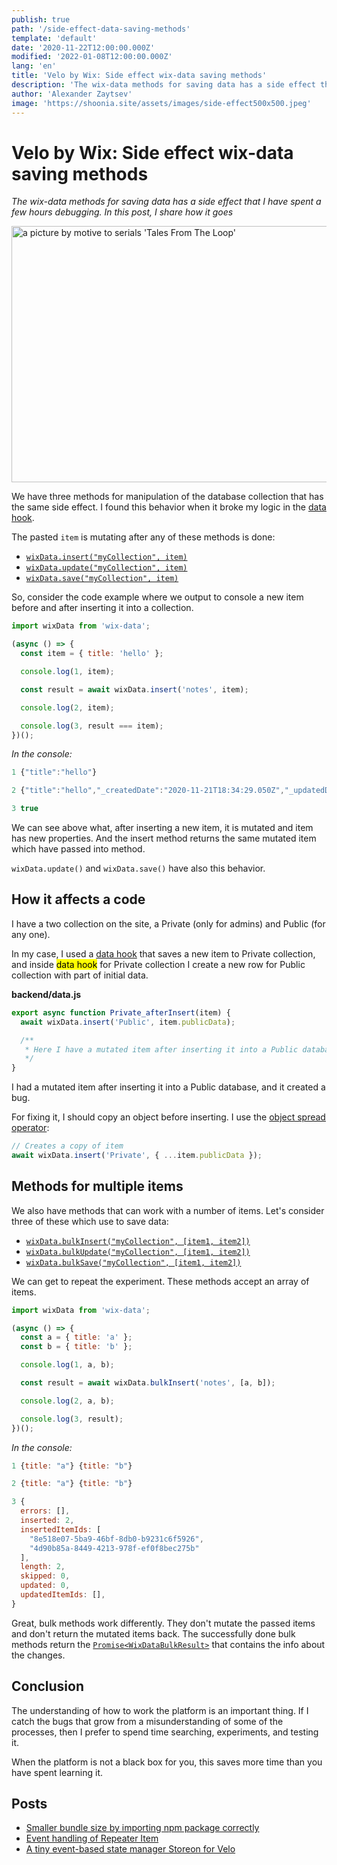 ```yaml
---
publish: true
path: '/side-effect-data-saving-methods'
template: 'default'
date: '2020-11-22T12:00:00.000Z'
modified: '2022-01-08T12:00:00.000Z'
lang: 'en'
title: 'Velo by Wix: Side effect wix-data saving methods'
description: 'The wix-data methods for saving data has a side effect that I have spent a few hours debugging. In this post, I share how it goes'
author: 'Alexander Zaytsev'
image: 'https://shoonia.site/assets/images/side-effect500x500.jpeg'
---
```


# Velo by Wix: Side effect wix-data saving methods

*The wix-data methods for saving data has a side effect that I have spent a few hours debugging. In this post, I share how it goes*

<img
  src="/assets/images/side-effect.jpeg"
  width="775"
  height="410"
  alt="a picture by motive to serials 'Tales From The Loop'"
/>

We have three methods for manipulation of the database collection that has the same side effect. I found this behavior when it broke my logic in the [data hook](https://support.wix.com/en/article/velo-using-data-hooks).

The pasted `item` is mutating after any of these methods is done:

- [`wixData.insert("myCollection", item)`](https://www.wix.com/velo/reference/wix-data/insert)
- [`wixData.update("myCollection", item)`](https://www.wix.com/velo/reference/wix-data/update)
- [`wixData.save("myCollection", item)`](https://www.wix.com/velo/reference/wix-data/save)

So, consider the code example where we output to console a new item before and after inserting it into a collection.

```js
import wixData from 'wix-data';

(async () => {
  const item = { title: 'hello' };

  console.log(1, item);

  const result = await wixData.insert('notes', item);

  console.log(2, item);

  console.log(3, result === item);
})();
```

*In the console:*

```js
1 {"title":"hello"}

2 {"title":"hello","_createdDate":"2020-11-21T18:34:29.050Z","_updatedDate":"2020-11-21T18:34:29.050Z","_id":"6e616318-ffdb-4954-9529-84c6a63f5393"}

3 true
```

We can see above what, after inserting a new item, it is mutated and item has new properties. And the insert method returns the same mutated item which have passed into method.

`wixData.update()` and `wixData.save()` have also this behavior.

## How it affects a code

I have a two collection on the site, a Private (only for admins) and Public (for any one).

In my case, I used a [data hook](https://support.wix.com/en/article/velo-about-data-hooks) that saves a new item to Private collection, and inside <mark>data hook</mark> for Private collection I create a new row for Public collection with part of initial data.

**backend/data.js**

```js
export async function Private_afterInsert(item) {
  await wixData.insert('Public', item.publicData);

  /**
   * Here I have a mutated item after inserting it into a Public database.
   */
}
```

I had a mutated item after inserting it into a Public database, and it created a bug.

For fixing it, I should copy an object before inserting. I use the [object spread operator](https://developer.mozilla.org/en-US/docs/Web/JavaScript/Reference/Operators/Spread_syntax):

```js
// Creates a copy of item
await wixData.insert('Private', { ...item.publicData });
```

## Methods for multiple items

We also have methods that can work with a number of items. Let's consider three of these which use to save data:

- [`wixData.bulkInsert("myCollection", [item1, item2])`](https://www.wix.com/velo/reference/wix-data/bulkinsert)
- [`wixData.bulkUpdate("myCollection", [item1, item2])`](https://www.wix.com/velo/reference/wix-data/bulkupdate)
- [`wixData.bulkSave("myCollection", [item1, item2])`](https://www.wix.com/velo/reference/wix-data/bulksave)

We can get to repeat the experiment. These methods accept an array of items.

```js
import wixData from 'wix-data';

(async () => {
  const a = { title: 'a' };
  const b = { title: 'b' };

  console.log(1, a, b);

  const result = await wixData.bulkInsert('notes', [a, b]);

  console.log(2, a, b);

  console.log(3, result);
})();
```

*In the console:*

```js
1 {title: "a"} {title: "b"}

2 {title: "a"} {title: "b"}

3 {
  errors: [],
  inserted: 2,
  insertedItemIds: [
    "8e518e07-5ba9-46bf-8db0-b9231c6f5926",
    "4d90b85a-8449-4213-978f-ef0f8bec275b"
  ],
  length: 2,
  skipped: 0,
  updated: 0,
  updatedItemIds: [],
}
```

Great, bulk methods work differently. They don't mutate the passed items and don't return the mutated items back. The successfully done bulk methods return the [`Promise<WixDataBulkResult>`](https://www.wix.com/velo/reference/wix-data/bulkinsert#:~:text=insert.%20Rejected%20%2D%20The%20error%20that%20caused%20the%20rejection.-,Return%20Type%3A,Promise%3CWixDataBulkResult%3E,-Hide%20Members) that contains the info about the changes.

## Conclusion

The understanding of how to work the platform is an important thing. If I catch the bugs that grow from a misunderstanding of some of the processes, then I prefer to spend time searching, experiments, and testing it.

When the platform is not a black box for you, this saves more time than you have spent learning it.

## Posts

- [Smaller bundle size by importing npm package correctly](/smaller-bundle-size-by-importing-npm-package-correctly)
- [Event handling of Repeater Item](/event-handling-of-repeater-item)
- [A tiny event-based state manager Storeon for Velo](/corvid-storeon)
